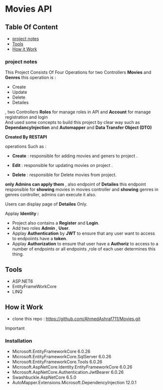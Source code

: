# Movies API
## Table Of Content
* [project notes](https://github.com/AhmedAshraf711/MoviesAPI?tab=readme-ov-file#project-notes)
*  [Tools](https://github.com/AhmedAshraf711/MoviesAPI?tab=readme-ov-file#tools)
* [How it Work](https://github.com/AhmedAshraf711/MoviesAPI/blob/master/README.md#how-it-work)


### project notes
This Project Consists Of Four Operations for two Controllers **Movies** and **Genres** 
this operation is :
- Create 
- Update 
- Delete
- Detailes

, two Controllers **Roles** for manage roles in API and **Account** for manage registration and login  
And used some concepts to build this project by clear way such as **DependancyInjection** and **Automapper** and **Data Transfer Object (DTO)**

**Created By RESTAPI**

 operations Such as :
 
 - **Create** : responsible for adding movies and geners to project .
 
 - **Edit**   : responsible for updating movies on project .
 
 - **Delete** : responsible for Delete movies from project.

**only Admins can apply them** ,  also endpoint of  **Detailes**  this endpoint  responsible for **showing**  movies in movies controller  and **showing** genres in genres controller, admins can execute it also.

 Users can display page of **Detailes** Only.
   
Applay **Identity :**
- Project also contains a **Register** and **Login**.
- Add two roles **Admin** , **User**.
- Applay **Authentication** by **JWT** to ensure that any user want to access to endpoiints have a **token**.
- Applay **Authorization** to ensure that user have a **Authoriz** to access to a number of endpoints or all endpoints ,role of each user determines this thing.

## Tools
- ASP.NET6
- EntityFrameWorkCore
- LINQ

 ## How it Work 
 - clone this repo : https://github.com/AhmedAshraf711/Movies.git


> [!IMPORTANT]
>  ### Installation
>  - Microsoft.EntityFrameworkCore 6.0.26
>  - Microsoft.EntityFrameworkCore.SqlServer 6.0.26
>  - Microsoft.EntityFrameworkCore.Tools 6.0.26
>  - Microsoft.AspNetCore.Identity.EntityFrameworkCore 6.0.26
>  - Microsoft.AspNetCore.Authentication.JwtBearer 6.0.26
>  - Swashbuckle.AspNetCore 6.5.0
>  - AutoMapper.Extensions.Microsoft.DependencyInjection 12.0.1


